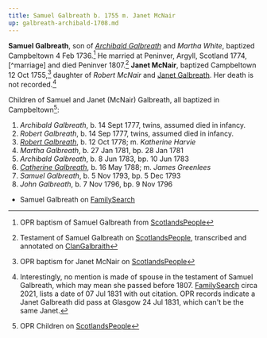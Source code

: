 ```yaml
---
title: Samuel Galbreath b. 1755 m. Janet McNair
up: galbreath-archibald-1708.md
---
```


**Samuel Galbreath**, son of [*Archibald Galbreath*](galbreath-archibald-1708.md) and *Martha White*, baptized Campbeltown 4 Feb 1736.[^birth] He married at Peninver, Argyll, Scotland 1774,[^marriage] and died Peninver 1807.[^death] **Janet McNair**, baptized Campbeltown 12 Oct 1755,[^janet] daughter of *Robert McNair* and [Janet Galbreath](galbreath-janet-1718.md). Her death is not recorded.[^janet-death]

Children of Samuel and Janet (McNair) Galbreath, all baptized in Campbeltown[^children]:

1. *Archibald Galbreath*, b. 14 Sept 1777, twins, assumed died in infancy.
2. *Robert Galbreath*, b. 14 Sep 1777, twins, assumed died in infancy.
3. [*Robert Galbreath*](galbreath-robert-1778.md), b. 12 Oct 1778; m. *Katherine Harvie*
4. *Martha Galbreath*, b. 27 Jan 1781, bp. 28 Jan 1781
5. *Archibald Galbreath*, b. 8 Jun 1783, bp. 10 Jun 1783
6. [*Catherine Galbreath*](galbreath-catherine-1788.md), b. 16 May 1788; m. *James Greenlees*
7. *Samuel Galbreath*, b. 5 Nov 1793, bp. 5 Dec 1793
8. *John Galbreath*, b. 7 Nov 1796, bp. 9 Nov 1796

- Samuel Galbreath on [FamilySearch](https://www.familysearch.org/tree/person/details/M1Y6-H41)

[^birth]: OPR baptism of Samuel Galbreath from [ScotlandsPeople](https://www.scotlandspeople.gov.uk/view-image/nrs_opr_records/2357777?image=212&return_row=1)

[^children]: OPR Children on [ScotlandsPeople](https://www.scotlandspeople.gov.uk/record-results?search_type=people&event=%28B%20OR%20C%20OR%20S%29&record_type%5B0%5D=opr_births&church_type=Old%20Parish%20Registers&dl_cat=church&dl_rec=church-births-baptisms&surname=galbreath&surname_so=exact&forename_so=starts&from_year=1775&to_year=1800&parent_names=galbreath&parent_names_so=exact&parent_name_two=mcnair&parent_name_two_so=exact&county=ARGYLL&record=Church%20of%20Scotland%20%28old%20parish%20registers%29%20Roman%20Catholic%20Church%20Other%20churches&rd_real_name%5B0%5D=CAMPBELTOWN%20%28LANDWARD%29%20OR%20CAMPBELTOWN%20%28BURGH%29%20OR%20CAMPBELTOWN&rd_display_name%5B0%5D=CAMPBELTOWN%20%28LANDWARD%29%7CCAMPBELTOWN%20%28BURGH%29%7CCAMPBELTOWN_CAMPBELTOWN&rd_label%5B0%5D=CAMPBELTOWN&rd_name%5B0%5D=CAMPBELTOWN%20%2ALANDWARD%2A%20OR%20CAMPBELTOWN%20%2ABURGH%2A%20OR%20CAMPBELTOWN&sort=asc&order=Date&field=year)

[^death]: Testament of Samuel Galbreath on [ScotlandsPeople](https://www.scotlandspeople.gov.uk/record-results?search_type=people&dl_cat=legal&dl_rec=legal-wills-testaments&surname=galbreath%20&surname_so=exact&forename=samuel%20&forename_so=starts&from_year=1807&to_year=1808&record_type=wills_testaments), transcribed and annotated on [ClanGalbraith](http://clangalbraith.org/MembersOnly/Wills/Scottish/SamuelGalbeath1808.htm)

[^janet]: OPR baptism for Janet McNair on [ScotlandsPeople](https://www.scotlandspeople.gov.uk/record-results?search_type=people&event=%28B%20OR%20C%20OR%20S%29&record_type%5B0%5D=opr_births&church_type=Old%20Parish%20Registers&dl_cat=church&dl_rec=church-births-baptisms&surname=mcnair&surname_so=exact&forename=janet&forename_so=starts&sex=F&from_year=1755&to_year=1755&parent_names_so=exact&parent_name_two_so=exact&county=ARGYLL&record=Church%20of%20Scotland%20%28old%20parish%20registers%29%20Roman%20Catholic%20Church%20Other%20churches&rd_real_name%5B0%5D=CAMPBELTOWN%20%28LANDWARD%29%20OR%20CAMPBELTOWN%20%28BURGH%29%20OR%20CAMPBELTOWN&rd_display_name%5B0%5D=CAMPBELTOWN%20%28LANDWARD%29%7CCAMPBELTOWN%20%28BURGH%29%7CCAMPBELTOWN_CAMPBELTOWN&rd_label%5B0%5D=CAMPBELTOWN&rd_name%5B0%5D=CAMPBELTOWN%20%2ALANDWARD%2A%20OR%20CAMPBELTOWN%20%2ABURGH%2A%20OR%20CAMPBELTOWN)

[^janet-death]: Interestingly, no mention is made of spouse in the testament of Samuel Galbreath, which may mean she passed before 1807.  [FamilySearch](https://www.familysearch.org/tree/person/details/LVX6-RKP) circa 2021, lists a date of 07 Jul 1831 with out citation.  OPR records indicate a Janet Galbreath did pass at Glasgow 24 Jul 1831, which can't be the same Janet.
